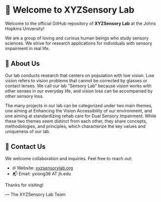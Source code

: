 # 👋 Welcome to XYZSensory Lab

Welcome to the official GitHub repository of **XYZSensory Lab** at the Johns Hopkins University!

We are a group of loving and curious human beings who study sensory sciences. We strive for research applications for individuals with sensory impairment in real life.

## 🧠 About Us
Our lab conducts research that centers on population with low vision. Low vision refers to vision problems that cannot be corrected by glasses or contact lenses. We call our lab “Sensory Lab” because vision works with other senses in our everyday life, and vision loss can be accompanied by other sensory loss.

The many projects in our lab can be categorized under two main themes, one aiming at Enhancing the Vision Accessibility of our environment, and one aiming at standardizing rehab care for Dual Sensory Impairment. While these two themes seem distinct from each other, they share concepts, methodologies, and principles, which characterize the key values and uniqueness of our lab.


## 📢 Contact Us
We welcome collaboration and inquiries. Feel free to reach out:
- 🌐 Website: [xyzsensorylab.org]([https://xyzsensorylab.org](https://xyzsensorylab.com/))
- 📬 Email: yxiong36 AT jh.edu


Thanks for visiting!

— The XYZSensory Lab Team
